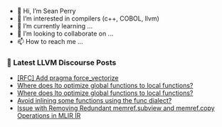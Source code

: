 - 👋 Hi, I’m Sean Perry
- 👀 I’m interested in compilers (c++, COBOL, llvm)
- 🌱 I’m currently learning ...
- 💞️ I’m looking to collaborate on ...
- 📫 How to reach me ...

<!---
s66perry/s66perry is a ✨ special ✨ repository because its `README.md` (this file) appears on your GitHub profile.
You can click the Preview link to take a look at your changes.
--->
### 📕 Latest LLVM Discourse Posts

<!-- DISCOURSE-LLVM:START -->
- [[RFC] Add pragma force_vectorize](https://discourse.llvm.org/t/rfc-add-pragma-force-vectorize/80555#post_19)
- [Where does lto optimize global functions to local functions?](https://discourse.llvm.org/t/where-does-lto-optimize-global-functions-to-local-functions/82282#post_2)
- [Where does lto optimize global functions to local functions?](https://discourse.llvm.org/t/where-does-lto-optimize-global-functions-to-local-functions/82282#post_1)
- [Avoid inlining some functions using the func dialect?](https://discourse.llvm.org/t/avoid-inlining-some-functions-using-the-func-dialect/69830#post_16)
- [Issue with Removing Redundant memref.subview and memref.copy Operations in MLIR IR](https://discourse.llvm.org/t/issue-with-removing-redundant-memref-subview-and-memref-copy-operations-in-mlir-ir/81367#post_4)
<!-- DISCOURSE-LLVM:END -->
